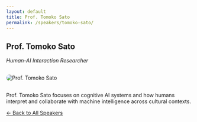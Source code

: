 ```yaml
---
layout: default
title: Prof. Tomoko Sato
permalink: /speakers/tomoko-sato/
---
```


<h2>Prof. Tomoko Sato</h2>
<p><em>Human-AI Interaction Researcher</em></p>

<img src="https://via.placeholder.com/300" alt="Prof. Tomoko Sato" style="max-width:200px; border-radius: 10px; margin: 1rem 0;">

<p>Prof. Tomoko Sato focuses on cognitive AI systems and how humans interpret and collaborate with machine intelligence across cultural contexts.</p>

<a class="nav-button" href="/speakers/">← Back to All Speakers</a>

